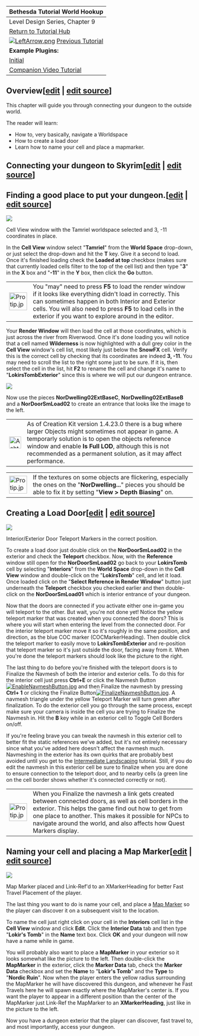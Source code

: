 | Bethesda Tutorial World Hookup |
| --- |
| Level Design Series, Chapter 9 |
| [Return to Tutorial Hub](https://ck.uesp.net/wiki/Category:Tutorials "Category:Tutorials") |
| [![LeftArrow.png](https://ck.uesp.net/w/images/9/97/LeftArrow.png)](https://ck.uesp.net/wiki/Bethesda_Tutorial_Lights_and_FX "Bethesda Tutorial Lights and FX") [Previous Tutorial](https://ck.uesp.net/wiki/Bethesda_Tutorial_Lights_and_FX "Bethesda Tutorial Lights and FX") | [Next Tutorial](https://ck.uesp.net/wiki/Bethesda_Tutorial_Dungeon_Wrapup "Bethesda Tutorial Dungeon Wrapup")[![RightArrow.png](https://ck.uesp.net/w/images/c/cc/RightArrow.png)](https://ck.uesp.net/wiki/Bethesda_Tutorial_Dungeon_Wrapup "Bethesda Tutorial Dungeon Wrapup") |
| **Example Plugins:** |
| [Initial](https://ck.uesp.net/w/index.php?title=Special:Upload&wpDestFile=LDLightingTutorialComplete.esp "LDLightingTutorialComplete.esp") | [Completed](https://ck.uesp.net/w/index.php?title=Special:Upload&wpDestFile=LDWorldHookupTutorialComplete.esp "LDWorldHookupTutorialComplete.esp") |
| [Companion Video Tutorial](http://youtu.be/kTSQaUx5eKY?hd=1) |

## Overview\[[edit](https://ck.uesp.net/w/index.php?title=Bethesda_Tutorial_World_Hookup&veaction=edit&section=1 "Edit section: Overview") | [edit source](https://ck.uesp.net/w/index.php?title=Bethesda_Tutorial_World_Hookup&action=edit&section=1 "Edit section: Overview")\]

This chapter will guide you through connecting your dungeon to the outside world.

The reader will learn:

-   How to, very basically, navigate a Worldspace
-   How to create a load door
-   Learn how to name your cell and place a mapmarker.

## Connecting your dungeon to Skyrim\[[edit](https://ck.uesp.net/w/index.php?title=Bethesda_Tutorial_World_Hookup&veaction=edit&section=2 "Edit section: Connecting your dungeon to Skyrim") | [edit source](https://ck.uesp.net/w/index.php?title=Bethesda_Tutorial_World_Hookup&action=edit&section=2 "Edit section: Connecting your dungeon to Skyrim")\]

## Finding a good place to put your dungeon.\[[edit](https://ck.uesp.net/w/index.php?title=Bethesda_Tutorial_World_Hookup&veaction=edit&section=3 "Edit section: Finding a good place to put your dungeon.") | [edit source](https://ck.uesp.net/w/index.php?title=Bethesda_Tutorial_World_Hookup&action=edit&section=3 "Edit section: Finding a good place to put your dungeon.")\]

[![](https://ck.uesp.net/w/images/thumb/8/8e/CellViewTamrielWorldspace.jpg/300px-CellViewTamrielWorldspace.jpg)](https://ck.uesp.net/wiki/File:CellViewTamrielWorldspace.jpg)

Cell View window with the Tamriel worldspace selected and 3, -11 coordinates in place.

In the **Cell View** window select "**Tamriel**" from the **World Space** drop-down, or just select the drop-down and hit the **T** key. Give it a second to load. Once it's finished loading check the **Loaded at top** checkbox (makes sure that currently loaded cells filter to the top of the cell list) and then type "**3**" in the **X** box and "**\-11**" in the **Y** box, then click the **Go** button.

<table><tbody><tr><td><a href="https://ck.uesp.net/wiki/File:Protip.jpg"><img alt="Protip.jpg" src="https://ck.uesp.net/w/images/thumb/6/6a/Protip.jpg/48px-Protip.jpg" decoding="async" width="48" height="48" srcset="https://ck.uesp.net/w/images/6/6a/Protip.jpg 1.5x"></a></td><td>You "may" need to press <b>F5</b> to load the render window if it looks like everything didn't load in correctly. This can sometimes happen in both Interior and Exterior cells. You will also need to press <b>F5</b> to load cells in the exterior if you want to explore around in the editor.</td></tr></tbody></table>

  
Your **Render Window** will then load the cell at those coordinates, which is just across the river from Riverwood. Once it's done loading you will notice that a cell named **Wilderness** is now highlighted with a dull grey color in the **Cell View** window's cell list, most likely just below the **SnowFX** cell. Verify this is the correct cell by checking that its coordinates are indeed **3, -11**. You may need to scroll the list to the right some just to be sure. If it is, then select the cell in the list, hit **F2** to rename the cell and change it's name to "**LokirsTombExterior**" since this is where we will put our dungeon entrance.

[![](https://ck.uesp.net/w/images/thumb/1/1c/LokirsTombExterior.jpg/300px-LokirsTombExterior.jpg)](https://ck.uesp.net/wiki/File:LokirsTombExterior.jpg)

Now use the pieces **NorDwelling02ExtBaseC**, **NorDwelling02ExtBaseB** and a **NorDoorSmLoad02** to create an entrance that looks like the image to the left.

<table><tbody><tr><td><a href="https://ck.uesp.net/wiki/File:Achtung.png"><img alt="Achtung.png" src="https://ck.uesp.net/w/images/f/f0/Achtung.png" decoding="async" width="32" height="32"></a></td><td>As of Creation Kit version 1.4.23.0 there is a bug where larger Objects might sometimes not appear in game. A temporarly solution is to open the objects reference window and enable <b>Is Full LOD</b>, although this is not recommended as a permanent solution, as it may affect performance.</td></tr></tbody></table>

<table><tbody><tr><td><a href="https://ck.uesp.net/wiki/File:Protip.jpg"><img alt="Protip.jpg" src="https://ck.uesp.net/w/images/thumb/6/6a/Protip.jpg/48px-Protip.jpg" decoding="async" width="48" height="48" srcset="https://ck.uesp.net/w/images/6/6a/Protip.jpg 1.5x"></a></td><td>If the textures on some objects are flickering, especially the ones on the "<b>NorDwelling...</b>" pieces you should be able to fix it by setting "<b>View &gt; Depth Biasing</b>" on.</td></tr></tbody></table>

## Creating a Load Door\[[edit](https://ck.uesp.net/w/index.php?title=Bethesda_Tutorial_World_Hookup&veaction=edit&section=4 "Edit section: Creating a Load Door") | [edit source](https://ck.uesp.net/w/index.php?title=Bethesda_Tutorial_World_Hookup&action=edit&section=4 "Edit section: Creating a Load Door")\]

[![](https://ck.uesp.net/w/images/thumb/e/e4/IntExtDoorTeleportMarkers.jpg/300px-IntExtDoorTeleportMarkers.jpg)](https://ck.uesp.net/wiki/File:IntExtDoorTeleportMarkers.jpg)

Interior/Exterior Door Teleport Markers in the correct position.

To create a load door just double click on the **NorDoorSmLoad02** in the exterior and check the **Teleport** checkbox. Now, with the **Reference** window still open for the **NorDoorSmLoad02** go back to your **LokirsTomb** cell by selecting "**Interiors**" from the **World Space** drop-down in the **Cell View** window and double-click on the "**LokirsTomb**" cell, and let it load. Once loaded click on the "**Select Reference in Render Window**" button just underneath the **Teleport** checkbox you checked earlier and then double-click on the **NorDoorSmLoad01** which is interior entrance of your dungeon.

Now that the doors are connected if you activate either one in-game you will teleport to the other. But wait, you're not done yet! Notice the yellow teleport marker that was created when you connected the doors? This is where you will start when entering the level from the connected door. For the interior teleport marker move it so it's roughly in the same position, and direction, as the blue COC marker (COCMarkerHeading). Then double click the teleport marker to easily move to **LokirsTombExterior** and re-position that teleport marker so it's just outside the door, facing away from it. When you're done the teleport markers should look like the picture to the right.

The last thing to do before you're finished with the teleport doors is to Finalize the Navmesh of both the interior and exterior cells. To do this for the interior cell just press **Ctrl+E** or click the Navmesh Button [![EnableNavmeshButton.jpg](https://ck.uesp.net/w/images/2/29/EnableNavmeshButton.jpg)](https://ck.uesp.net/wiki/File:EnableNavmeshButton.jpg) and then Finalize the navmesh by pressing **Ctrl+ 1** or clicking the Finalize Button[![FinalizeNavmeshButton.jpg](https://ck.uesp.net/w/images/e/e8/FinalizeNavmeshButton.jpg)](https://ck.uesp.net/wiki/File:FinalizeNavmeshButton.jpg). A navmesh triangle under the yellow Teleport Marker will turn green after finalization. To do the exterior cell you go through the same process, except make sure your camera is inside the cell you are trying to Finalize the Navmesh in. Hit the **B** key while in an exterior cell to Toggle Cell Borders on/off.

If you're feeling brave you can tweak the navmesh in this exterior cell to better fit the static references we've added, but it's not entirely necessary since what you've added here doesn't affect the navmesh much. Navmeshing in the exterior has its own quirks that are probably best avoided until you get to the [Intermediate Landscaping](https://ck.uesp.net/w/index.php?title=Intermediate_Landscaping&action=edit&redlink=1 "Intermediate Landscaping (page does not exist)") tutorial. Still, if you do edit the navmesh in this exterior cell be sure to finalize when you are done to ensure connection to the teleport door, and to nearby cells (a green line on the cell border shows whether it's connected correctly or not).

<table><tbody><tr><td><a href="https://ck.uesp.net/wiki/File:Protip.jpg"><img alt="Protip.jpg" src="https://ck.uesp.net/w/images/thumb/6/6a/Protip.jpg/48px-Protip.jpg" decoding="async" width="48" height="48" srcset="https://ck.uesp.net/w/images/6/6a/Protip.jpg 1.5x"></a></td><td>When you Finalize the navmesh a link gets created between connected doors, as well as cell borders in the exterior. This helps the game find out how to get from one place to another. This makes it possible for NPCs to navigate around the world, and also affects how Quest Markers display.</td></tr></tbody></table>

## Naming your cell and placing a Map Marker\[[edit](https://ck.uesp.net/w/index.php?title=Bethesda_Tutorial_World_Hookup&veaction=edit&section=5 "Edit section: Naming your cell and placing a Map Marker") | [edit source](https://ck.uesp.net/w/index.php?title=Bethesda_Tutorial_World_Hookup&action=edit&section=5 "Edit section: Naming your cell and placing a Map Marker")\]

[![](https://ck.uesp.net/w/images/thumb/e/e6/LokirsTombMapMarker.jpg/300px-LokirsTombMapMarker.jpg)](https://ck.uesp.net/wiki/File:LokirsTombMapMarker.jpg)

Map Marker placed and Link-Ref'd to an XMarkerHeading for better Fast Travel Placement of the player.

The last thing you want to do is name your cell, and place a [Map Marker](https://ck.uesp.net/wiki/Map_Marker "Map Marker") so the player can discover it on a subsequent visit to the location.

To name the cell just right click on your cell in the **Interiors** cell list in the **Cell View** window and click **Edit**. Click the **Interior Data** tab and then type "**Lokir's Tomb**" in the **Name** text box. Click **OK** and your dungeon will now have a name while in game.

You will probably also want to place a **MapMarker** in your exterior so it looks somewhat like the picture to the left. Then double-click the **MapMarker** in the exterior, click the **Marker Data** tab, check the **Marker Data** checkbox and set the **Name** to "**Lokir's Tomb**" and the **Type** to "**Nordic Ruin**". Now when the player enters the yellow radius surrounding the MapMarker he will have discovered this dungeon, and whenever he Fast Travels here he will spawn exactly where the MapMarker's center is. If you want the player to appear in a different position than the center of the MapMarker just Link-Ref the MapMarker to an **XMarkerHeading**, just like in the picture to the left.

Now you have a dungeon exterior that the player can discover, fast travel to, and most importantly, access your dungeon.
